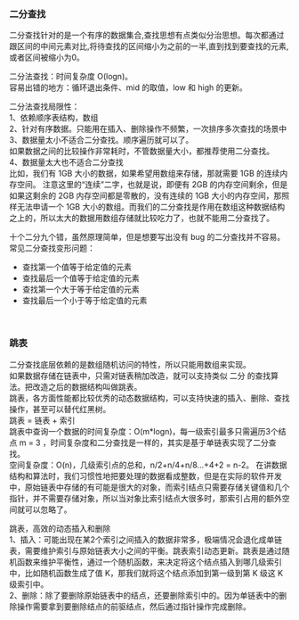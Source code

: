 ### 二分查找

二分查找针对的是一个有序的数据集合,查找思想有点类似分治思想。每次都通过跟区间的中间元素对比,将待查找的区间缩小为之前的一半,直到找到要查找的元素,或者区间被缩小为0。  

二分法查找：时间复杂度 O(logn)。  
容易出错的地方：循环退出条件、mid 的取值，low 和 high 的更新。

二分法查找局限性：  
1、依赖顺序表结构，数组   
2、针对有序数据。只能用在插入、删除操作不频繁，一次排序多次查找的场景中  
3、数据量太小不适合二分查找。顺序遍历就可以了。  
    如果数据之间的比较操作非常耗时，不管数据量大小，都推荐使用二分查找。  
4、数据量太大也不适合二分查找  
    比如，我们有 1GB 大小的数据，如果希望用数组来存储，那就需要 1GB 的连续内存空间。 
    注意这里的“连续”二字，也就是说，即便有 2GB 的内存空间剩余，但是如果这剩余的 2GB 内存空间都是零散的，没有连续的 1GB 大小的内存空间，那照样无法申请一个 1GB 大小的数组。而我们的二分查找是作用在数组这种数据结构之上的，所以太大的数据用数组存储就比较吃力了，也就不能用二分查找了。  
    
    
    


十个二分九个错，虽然原理简单，但是想要写出没有 bug 的二分查找并不容易。  
常见二分查找变形问题：  
* 查找第一个值等于给定值的元素  
* 查找最后一个值等于给定值的元素  
* 查找第一个大于等于给定值的元素
* 查找最后一个小于等于给定值的元素  


<br>


### 跳表  
二分查找底层依赖的是数组随机访问的特性，所以只能用数组来实现。  
如果数据存储在链表中，只需对链表稍加改造，就可以支持类似 二分 的查找算法。把改造之后的数据结构叫做跳表。  
跳表，各方面性能都比较优秀的动态数据结构，可以支持快速的插入、删除、查找操作，甚至可以替代红黑树。  
跳表 = 链表 + 索引  
跳表中查询一个数据的时间复杂度：O(m*logn)，每一级索引最多只需遍历3个结点 m = 3 ，时间复杂度和二分查找是一样的，其实是基于单链表实现了二分查找。  
空间复杂度：O(n)，几级索引点的总和，n/2+n/4+n/8...+4+2 = n-2。 在讲数据结构和算法时，我们习惯性地把要处理的数据看成整数，但是在实际的软件开发中，原始链表中存储的有可能是很大的对象，而索引结点只需要存储关键值和几个指针，并不需要存储对象，所以当对象比索引结点大很多时，那索引占用的额外空间就可以忽略了。  


跳表，高效的动态插入和删除  
1、插入：可能出现在某2个索引之间插入的数据非常多，极端情况会退化成单链表，需要维护索引与原始链表大小之间的平衡。跳表索引动态更新。跳表是通过随机函数来维护平衡性，通过一个随机函数，来决定将这个结点插入到哪几级索引中，比如随机函数生成了值 K，那我们就将这个结点添加到第一级到第 K 级这 K 级索引中。  
2、删除：除了要删除原始链表中的结点，还要删除索引中的。因为单链表中的删除操作需要拿到要删除结点的前驱结点，然后通过指针操作完成删除。  

















